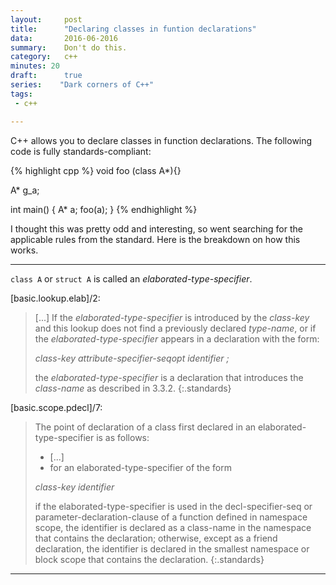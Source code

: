 ```yaml
---
layout:     post
title:      "Declaring classes in funtion declarations"
data:       2016-06-2016
summary:    Don't do this.
category:   c++
minutes: 20
draft:      true
series:    "Dark corners of C++"
tags:
 - c++

---
```


C++ allows you to declare classes in function declarations. The following code is fully standards-compliant:

{% highlight cpp %}
void foo (class A*){}

A* g_a;

int main() {
    A* a;
    foo(a);
}
{% endhighlight %}

I thought this was pretty odd and interesting, so went searching for the applicable rules from the standard. Here is the breakdown on how this works.

-------------

`class A` or `struct A` is called an *elaborated-type-specifier*.

[basic.lookup.elab]/2:

>[...] If the *elaborated-type-specifier* is introduced by the *class-key* and this lookup does not find a previously declared *type-name*, or if the *elaborated-type-specifier* appears in a declaration with the form:
>
> *class-key attribute-specifier-seqopt identifier ;*
>
>the *elaborated-type-specifier* is a declaration that introduces the *class-name* as described in 3.3.2.
{:.standards}

[basic.scope.pdecl]/7:

> The point of declaration of a class first declared in an elaborated-type-specifier is as follows:
>
> - [...]
> - for an elaborated-type-specifier of the form
>
> *class-key identifier*
>
> if the elaborated-type-specifier is used in the decl-specifier-seq or parameter-declaration-clause of a function defined in namespace scope, the identifier is declared as a class-name in the namespace that contains the declaration; otherwise, except as a friend declaration, the identifier is declared in the smallest namespace or block scope that contains the declaration.
{:.standards}

-------------
